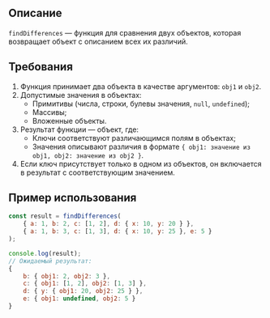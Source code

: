 ## Описание

`findDifferences` — функция для сравнения двух объектов, которая возвращает объект с описанием всех их различий.

## Требования

1. Функция принимает два объекта в качестве аргументов: `obj1` и `obj2`.
2. Допустимые значения в объектах:
   - Примитивы (числа, строки, булевы значения, `null`, `undefined`);
   - Массивы;
   - Вложенные объекты.
3. Результат функции — объект, где:
   - Ключи соответствуют различающимся полям в объектах;
   - Значения описывают различия в формате `{ obj1: значение из obj1, obj2: значение из obj2 }`.
4. Если ключ присутствует только в одном из объектов, он включается в результат с соответствующим значением.

## Пример использования

```javascript
const result = findDifferences(
    { a: 1, b: 2, c: [1, 2], d: { x: 10, y: 20 } },
    { a: 1, b: 3, c: [1, 3], d: { x: 10, y: 25 }, e: 5 }
);

console.log(result);
// Ожидаемый результат:
{
    b: { obj1: 2, obj2: 3 },
    c: { obj1: [1, 2], obj2: [1, 3] },
    d: { y: { obj1: 20, obj2: 25 } },
    e: { obj1: undefined, obj2: 5 }
}
